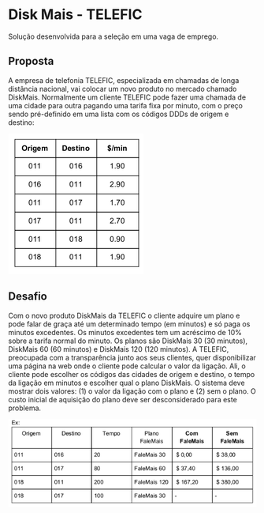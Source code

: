 # Disk Mais - TELEFIC
Solução desenvolvida para a seleção em uma vaga de emprego.

## Proposta
A empresa de telefonia TELEFIC, especializada em chamadas de longa distância nacional, vai
colocar um novo produto no mercado chamado DiskMais.
Normalmente um cliente TELEFIC pode fazer uma chamada de uma cidade para outra pagando
uma tarifa fixa por minuto, com o preço sendo pré-definido em uma lista com os códigos DDDs
de origem e destino:

![plot](./img/taxas.png)

## Desafio
Com o novo produto DiskMais da TELEFIC o cliente adquire um plano e pode falar de graça até
um determinado tempo (em minutos) e só paga os minutos excedentes. Os minutos
excedentes tem um acréscimo de 10% sobre a tarifa normal do minuto. Os planos são
DiskMais 30 (30 minutos), DiskMais 60 (60 minutos) e DiskMais 120 (120 minutos).
A TELEFIC, preocupada com a transparência junto aos seus clientes, quer disponibilizar uma
página na web onde o cliente pode calcular o valor da ligação. Ali, o cliente pode escolher os
códigos das cidades de origem e destino, o tempo da ligação em minutos e escolher qual o
plano DiskMais. O sistema deve mostrar dois valores: (1) o valor da ligação com o plano e (2)
sem o plano. O custo inicial de aquisição do plano deve ser desconsiderado para este
problema.

![plot](./img/exemplo.png)





